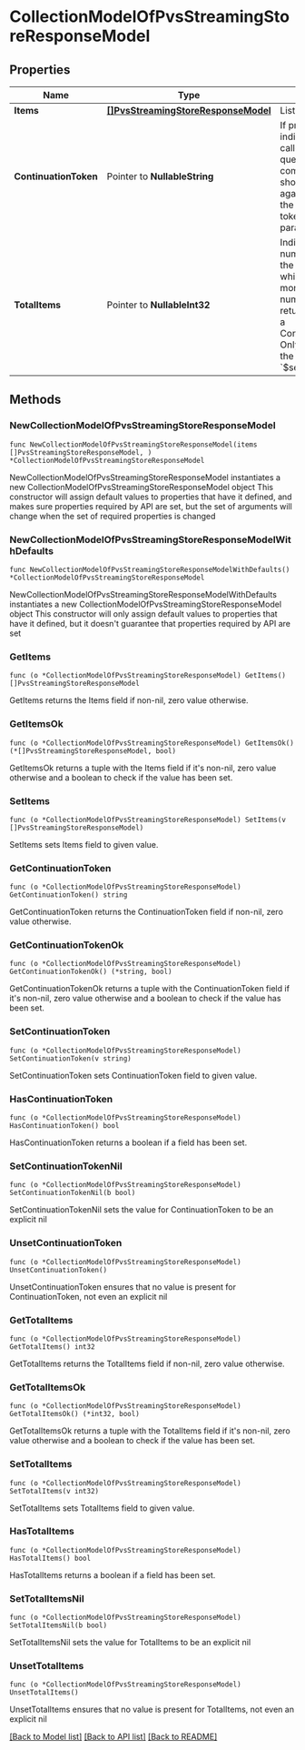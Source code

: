 # CollectionModelOfPvsStreamingStoreResponseModel

## Properties

Name | Type | Description | Notes
------------ | ------------- | ------------- | -------------
**Items** | [**[]PvsStreamingStoreResponseModel**](PvsStreamingStoreResponseModel.md) | List of items. | 
**ContinuationToken** | Pointer to **NullableString** | If present, indicates to the caller that the query was not complete, and they should call the API again specifying the continuation token as a query parameter. | [optional] 
**TotalItems** | Pointer to **NullableInt32** | Indicates the total number of items in the collection, which may be more than the number of Items returned, if there is a ContinuationToken.  Only returned in the response to &#x60;$search&#x60; APIs. | [optional] 

## Methods

### NewCollectionModelOfPvsStreamingStoreResponseModel

`func NewCollectionModelOfPvsStreamingStoreResponseModel(items []PvsStreamingStoreResponseModel, ) *CollectionModelOfPvsStreamingStoreResponseModel`

NewCollectionModelOfPvsStreamingStoreResponseModel instantiates a new CollectionModelOfPvsStreamingStoreResponseModel object
This constructor will assign default values to properties that have it defined,
and makes sure properties required by API are set, but the set of arguments
will change when the set of required properties is changed

### NewCollectionModelOfPvsStreamingStoreResponseModelWithDefaults

`func NewCollectionModelOfPvsStreamingStoreResponseModelWithDefaults() *CollectionModelOfPvsStreamingStoreResponseModel`

NewCollectionModelOfPvsStreamingStoreResponseModelWithDefaults instantiates a new CollectionModelOfPvsStreamingStoreResponseModel object
This constructor will only assign default values to properties that have it defined,
but it doesn't guarantee that properties required by API are set

### GetItems

`func (o *CollectionModelOfPvsStreamingStoreResponseModel) GetItems() []PvsStreamingStoreResponseModel`

GetItems returns the Items field if non-nil, zero value otherwise.

### GetItemsOk

`func (o *CollectionModelOfPvsStreamingStoreResponseModel) GetItemsOk() (*[]PvsStreamingStoreResponseModel, bool)`

GetItemsOk returns a tuple with the Items field if it's non-nil, zero value otherwise
and a boolean to check if the value has been set.

### SetItems

`func (o *CollectionModelOfPvsStreamingStoreResponseModel) SetItems(v []PvsStreamingStoreResponseModel)`

SetItems sets Items field to given value.


### GetContinuationToken

`func (o *CollectionModelOfPvsStreamingStoreResponseModel) GetContinuationToken() string`

GetContinuationToken returns the ContinuationToken field if non-nil, zero value otherwise.

### GetContinuationTokenOk

`func (o *CollectionModelOfPvsStreamingStoreResponseModel) GetContinuationTokenOk() (*string, bool)`

GetContinuationTokenOk returns a tuple with the ContinuationToken field if it's non-nil, zero value otherwise
and a boolean to check if the value has been set.

### SetContinuationToken

`func (o *CollectionModelOfPvsStreamingStoreResponseModel) SetContinuationToken(v string)`

SetContinuationToken sets ContinuationToken field to given value.

### HasContinuationToken

`func (o *CollectionModelOfPvsStreamingStoreResponseModel) HasContinuationToken() bool`

HasContinuationToken returns a boolean if a field has been set.

### SetContinuationTokenNil

`func (o *CollectionModelOfPvsStreamingStoreResponseModel) SetContinuationTokenNil(b bool)`

 SetContinuationTokenNil sets the value for ContinuationToken to be an explicit nil

### UnsetContinuationToken
`func (o *CollectionModelOfPvsStreamingStoreResponseModel) UnsetContinuationToken()`

UnsetContinuationToken ensures that no value is present for ContinuationToken, not even an explicit nil
### GetTotalItems

`func (o *CollectionModelOfPvsStreamingStoreResponseModel) GetTotalItems() int32`

GetTotalItems returns the TotalItems field if non-nil, zero value otherwise.

### GetTotalItemsOk

`func (o *CollectionModelOfPvsStreamingStoreResponseModel) GetTotalItemsOk() (*int32, bool)`

GetTotalItemsOk returns a tuple with the TotalItems field if it's non-nil, zero value otherwise
and a boolean to check if the value has been set.

### SetTotalItems

`func (o *CollectionModelOfPvsStreamingStoreResponseModel) SetTotalItems(v int32)`

SetTotalItems sets TotalItems field to given value.

### HasTotalItems

`func (o *CollectionModelOfPvsStreamingStoreResponseModel) HasTotalItems() bool`

HasTotalItems returns a boolean if a field has been set.

### SetTotalItemsNil

`func (o *CollectionModelOfPvsStreamingStoreResponseModel) SetTotalItemsNil(b bool)`

 SetTotalItemsNil sets the value for TotalItems to be an explicit nil

### UnsetTotalItems
`func (o *CollectionModelOfPvsStreamingStoreResponseModel) UnsetTotalItems()`

UnsetTotalItems ensures that no value is present for TotalItems, not even an explicit nil

[[Back to Model list]](../README.md#documentation-for-models) [[Back to API list]](../README.md#documentation-for-api-endpoints) [[Back to README]](../README.md)


